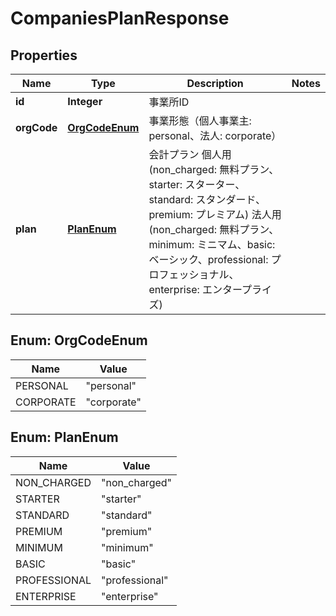 

# CompaniesPlanResponse

## Properties

Name | Type | Description | Notes
------------ | ------------- | ------------- | -------------
**id** | **Integer** | 事業所ID | 
**orgCode** | [**OrgCodeEnum**](#OrgCodeEnum) | 事業形態（個人事業主: personal、法人: corporate） | 
**plan** | [**PlanEnum**](#PlanEnum) | 会計プラン 個人用(non_charged: 無料プラン、starter: スターター、standard: スタンダード、premium: プレミアム) 法人用(non_charged: 無料プラン、minimum: ミニマム、basic: ベーシック、professional: プロフェッショナル、enterprise: エンタープライズ) | 



## Enum: OrgCodeEnum

Name | Value
---- | -----
PERSONAL | &quot;personal&quot;
CORPORATE | &quot;corporate&quot;



## Enum: PlanEnum

Name | Value
---- | -----
NON_CHARGED | &quot;non_charged&quot;
STARTER | &quot;starter&quot;
STANDARD | &quot;standard&quot;
PREMIUM | &quot;premium&quot;
MINIMUM | &quot;minimum&quot;
BASIC | &quot;basic&quot;
PROFESSIONAL | &quot;professional&quot;
ENTERPRISE | &quot;enterprise&quot;



